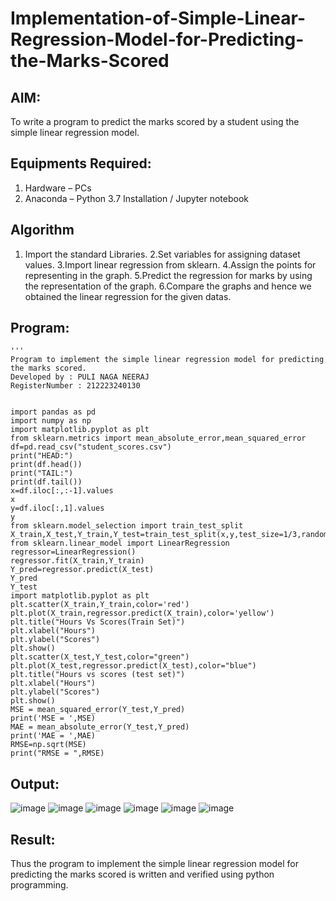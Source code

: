 # Implementation-of-Simple-Linear-Regression-Model-for-Predicting-the-Marks-Scored

## AIM:
To write a program to predict the marks scored by a student using the simple linear regression model.

## Equipments Required:
1. Hardware – PCs
2. Anaconda – Python 3.7 Installation / Jupyter notebook

## Algorithm
1. Import the standard Libraries.
2.Set variables for assigning dataset values.
3.Import linear regression from sklearn.
4.Assign the points for representing in the graph.
5.Predict the regression for marks by using the representation of the graph.
6.Compare the graphs and hence we obtained the linear regression for the given datas.

## Program:
```
'''
Program to implement the simple linear regression model for predicting the marks scored.
Developed by : PULI NAGA NEERAJ
RegisterNumber : 212223240130


import pandas as pd
import numpy as np
import matplotlib.pyplot as plt
from sklearn.metrics import mean_absolute_error,mean_squared_error
df=pd.read_csv("student_scores.csv")
print("HEAD:")
print(df.head())
print("TAIL:")
print(df.tail())
x=df.iloc[:,:-1].values
x
y=df.iloc[:,1].values
y
from sklearn.model_selection import train_test_split
X_train,X_test,Y_train,Y_test=train_test_split(x,y,test_size=1/3,random_state=0)
from sklearn.linear_model import LinearRegression
regressor=LinearRegression()
regressor.fit(X_train,Y_train)
Y_pred=regressor.predict(X_test)
Y_pred
Y_test
import matplotlib.pyplot as plt
plt.scatter(X_train,Y_train,color='red')
plt.plot(X_train,regressor.predict(X_train),color='yellow')
plt.title("Hours Vs Scores(Train Set)")
plt.xlabel("Hours")
plt.ylabel("Scores")
plt.show()
plt.scatter(X_test,Y_test,color="green")
plt.plot(X_test,regressor.predict(X_test),color="blue")
plt.title("Hours vs scores (test set)")
plt.xlabel("Hours")
plt.ylabel("Scores")
plt.show()
MSE = mean_squared_error(Y_test,Y_pred)
print('MSE = ',MSE)
MAE = mean_absolute_error(Y_test,Y_pred)
print('MAE = ',MAE)
RMSE=np.sqrt(MSE)
print("RMSE = ",RMSE)
```
## Output:

![image](https://github.com/PuliNagaNeeraj/Implementation-of-Simple-Linear-Regression-Model-for-Predicting-the-Marks-Scored/assets/138849173/60f7555b-a3f1-44d5-89f0-0f7e22d58c18)
![image](https://github.com/PuliNagaNeeraj/Implementation-of-Simple-Linear-Regression-Model-for-Predicting-the-Marks-Scored/assets/138849173/14aeb90c-bd3a-42e9-b0de-50dd8b91e38d)
![image](https://github.com/PuliNagaNeeraj/Implementation-of-Simple-Linear-Regression-Model-for-Predicting-the-Marks-Scored/assets/138849173/b9881dda-4f52-437b-95c4-9b2a73181382)
![image](https://github.com/PuliNagaNeeraj/Implementation-of-Simple-Linear-Regression-Model-for-Predicting-the-Marks-Scored/assets/138849173/dce4427d-8043-4b70-9f87-59bcce58c269)
![image](https://github.com/PuliNagaNeeraj/Implementation-of-Simple-Linear-Regression-Model-for-Predicting-the-Marks-Scored/assets/138849173/38583901-2737-48f2-9b4c-0f7eabfbdcb6)
![image](https://github.com/PuliNagaNeeraj/Implementation-of-Simple-Linear-Regression-Model-for-Predicting-the-Marks-Scored/assets/138849173/57c1230e-6539-45f3-9a95-12c103adb7c6)


## Result:
Thus the program to implement the simple linear regression model for predicting the marks scored is written and verified using python programming.

